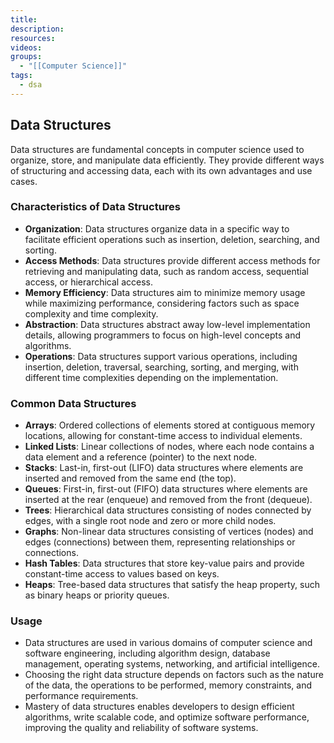```yaml
---
title: 
description: 
resources: 
videos: 
groups:
  - "[[Computer Science]]"
tags:
  - dsa
---
```

## Data Structures

Data structures are fundamental concepts in computer science used to organize, store, and manipulate data efficiently. They provide different ways of structuring and accessing data, each with its own advantages and use cases.

### Characteristics of Data Structures

- **Organization**: Data structures organize data in a specific way to facilitate efficient operations such as insertion, deletion, searching, and sorting.
- **Access Methods**: Data structures provide different access methods for retrieving and manipulating data, such as random access, sequential access, or hierarchical access.
- **Memory Efficiency**: Data structures aim to minimize memory usage while maximizing performance, considering factors such as space complexity and time complexity.
- **Abstraction**: Data structures abstract away low-level implementation details, allowing programmers to focus on high-level concepts and algorithms.
- **Operations**: Data structures support various operations, including insertion, deletion, traversal, searching, sorting, and merging, with different time complexities depending on the implementation.

### Common Data Structures

- **Arrays**: Ordered collections of elements stored at contiguous memory locations, allowing for constant-time access to individual elements.
- **Linked Lists**: Linear collections of nodes, where each node contains a data element and a reference (pointer) to the next node.
- **Stacks**: Last-in, first-out (LIFO) data structures where elements are inserted and removed from the same end (the top).
- **Queues**: First-in, first-out (FIFO) data structures where elements are inserted at the rear (enqueue) and removed from the front (dequeue).
- **Trees**: Hierarchical data structures consisting of nodes connected by edges, with a single root node and zero or more child nodes.
- **Graphs**: Non-linear data structures consisting of vertices (nodes) and edges (connections) between them, representing relationships or connections.
- **Hash Tables**: Data structures that store key-value pairs and provide constant-time access to values based on keys.
- **Heaps**: Tree-based data structures that satisfy the heap property, such as binary heaps or priority queues.

### Usage

- Data structures are used in various domains of computer science and software engineering, including algorithm design, database management, operating systems, networking, and artificial intelligence.
- Choosing the right data structure depends on factors such as the nature of the data, the operations to be performed, memory constraints, and performance requirements.
- Mastery of data structures enables developers to design efficient algorithms, write scalable code, and optimize software performance, improving the quality and reliability of software systems.
